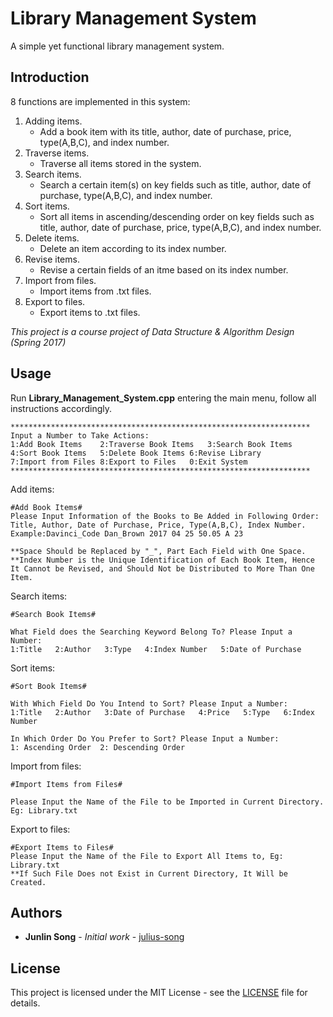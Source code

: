 # Library Management System

A simple yet functional library management system.

## Introduction

8 functions are implemented in this system:

1. Adding items.
    * Add a book item with its title, author, date of purchase, price, type(A,B,C), and index number.
2. Traverse items.
    * Traverse all items stored in the system.
3. Search items.
    * Search a certain item(s) on key fields such as title, author, date of purchase, type(A,B,C), and index number.
4. Sort items.
    * Sort all items in ascending/descending order on key fields such as title, author, date of purchase, price, type(A,B,C), and index number.
5. Delete items.
    * Delete an item according to its index number.
6. Revise items.
    * Revise a certain fields of an itme based on its index number.
7. Import from files.
    * Import items from .txt files.
8. Export to files.
    * Export items to .txt files.

*This project is a course project of Data Structure & Algorithm Design (Spring 2017)*

## Usage

Run **Library_Management_System.cpp** entering the main menu, follow all instructions accordingly.

```
*******************************************************************
Input a Number to Take Actions:
1:Add Book Items	2:Traverse Book Items	3:Search Book Items
4:Sort Book Items	5:Delete Book Items	6:Revise Library
7:Import from Files	8:Export to Files	0:Exit System
*******************************************************************
```

Add items:

```
#Add Book Items#
Please Input Information of the Books to Be Added in Following Order:
Title, Author, Date of Purchase, Price, Type(A,B,C), Index Number.
Example:Davinci_Code Dan_Brown 2017 04 25 50.05 A 23

**Space Should be Replaced by "_", Part Each Field with One Space.
**Index Number is the Unique Identification of Each Book Item, Hence It Cannot be Revised, and Should Not be Distributed to More Than One Item.
```

Search items:

```
#Search Book Items#

What Field does the Searching Keyword Belong To? Please Input a Number:
1:Title   2:Author   3:Type   4:Index Number   5:Date of Purchase
```

Sort items:

```
#Sort Book Items#

With Which Field Do You Intend to Sort? Please Input a Number:
1:Title   2:Author   3:Date of Purchase   4:Price   5:Type   6:Index Number

In Which Order Do You Prefer to Sort? Please Input a Number:
1: Ascending Order	2: Descending Order
```

Import from files:

```
#Import Items from Files#

Please Input the Name of the File to be Imported in Current Directory.
Eg: Library.txt
```

Export to files:

```
#Export Items to Files#
Please Input the Name of the File to Export All Items to, Eg: Library.txt
**If Such File Does not Exist in Current Directory, It Will be Created.
```

## Authors

* **Junlin Song** - *Initial work* - [julius-song](https://github.com/julius-song)

## License

This project is licensed under the MIT License - see the [LICENSE](LICENSE) file for details.
